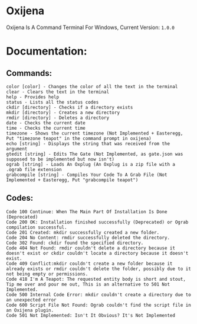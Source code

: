 # Oxijena
Oxijena Is A Command Terminal For Windows,
Current Version: `1.0.0`


# Documentation:
## Commands:
    color [color] - Changes the color of all the text in the terminal
    clear - Clears the text in the terminal
    help - Provides help
    status - Lists all the status codes
    ckdir [directory] - Checks if a directory exists
    mkdir [directory] - Creates a new directory
    rmdir [directory] - Deletes a directory
    date - Checks the current date
    time - Checks the current time
    timezone - Shows the current timezone (Not Implemented + Easteregg, Put "timezone teapot" in the command prompt in oxijena)
    echo [string] - Displays the string that was received from the argument
    gtedit [string] - Edits The Gate (Not Implemented, as gate.json was supposed to be implemented but now isn't)
    ograb [string] - Loads An Oxplug (An Oxplug is a zip file with a .ograb file extension
    grabcompile [string] - Compiles Your Code To A Grab File (Not Implemented + Easteregg, Put "grabcompile teapot")
## Codes:
    Code 100 Continue: When The Main Part Of Installation Is Done (Deprecated)
    Code 200 OK: Installation finished successfully (Deprecated) or Ograb compilation successful.
    Code 201 Created: mkdir successfully created a new folder.
    Code 204 No Content: rmdir successfully deleted the directory.
    Code 302 Found: ckdir found the specified directory.
    Code 404 Not Found: rmdir couldn't delete a directory because it doesn't exist or ckdir couldn't locate a directory because it doesn't exist.
    Code 409 Conflict:mkdir couldn't create a new folder because it already exists or rmdir couldn't delete the folder, possibly due to it not being empty or permissions.
    Code 418 I'm A Teapot: The requested entity body is short and stout, Tip me over and pour me out, This is an alternative to 501 Not Implemented.
    Code 500 Internal Code Error: mkdir couldn't create a directory due to an unexpected error
    Code 600 Script File Not Found: Ograb couldn't find the script file in an Oxijena plugin.
    Code 501 Not Implemented: Isn't It Obvious? It's Not Implemented
